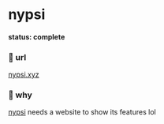 # nypsi

#### status: complete

### 🍟 url
[nypsi.xyz](https://nypsi.xyz)

### 🍪 why
[nypsi](https://github.com/tekoh/nypsi) needs a website to show its features lol
